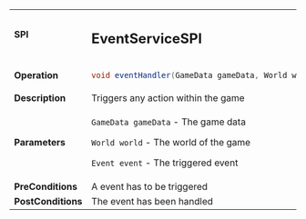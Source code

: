 <table>
<tbody>
<tr>
<td><strong>SPI</strong></td>
<td><h2>EventServiceSPI</h2></td>
</tr>
<tr>
<td><Strong>Operation</strong></td>
    <td>

```java
void eventHandler(GameData gameData, World world, Event event)
```
</td>
</tr>
<tr>
<td><Strong>Description</strong></td>
<td>Triggers any action within the game</td>
</tr>
<tr>
<td><Strong>Parameters</strong></td>
<td>

`GameData gameData` - The game data

`World world` - The world of the game

`Event event` - The triggered event
</td>
</tr>
<tr>
<td><Strong>PreConditions</strong></td>
<td>A event has to be triggered

</td>
</tr>
<tr>
<td><Strong>PostConditions</strong></td>
<td>The event has been handled

</td>
</tr>
</tbody>
</table>






